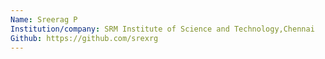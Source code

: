```yaml
---
Name: Sreerag P
Institution/company: SRM Institute of Science and Technology,Chennai
Github: https://github.com/srexrg
---
```

